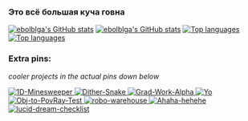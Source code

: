 ### Это всё большая куча говна
[![ebolblga's GitHub stats](https://github-readme-stats.vercel.app/api?username=ebolblga&show_icons=true&theme=github_dark&hide_border=true&disable_animations=true?count_private=true#gh-dark-mode-only)](https://github.com/anuraghazra/github-readme-stats#gh-dark-mode-only)
[![ebolblga's GitHub stats](https://github-readme-stats.vercel.app/api?username=ebolblga&show_icons=true&theme=github_light&hide_border=true&disable_animations=true?count_private=true#gh-light-mode-only)](https://github.com/anuraghazra/github-readme-stats#gh-light-mode-only)
[![Top languages](https://github-readme-stats.vercel.app/api/top-langs/?username=ebolblga&layout=compact&show_icons=true&theme=github_dark&hide_border=true&disable_animations=true?count_private=true&langs_count=16#gh-dark-mode-only)](https://github.com/anuraghazra/github-readme-stats#gh-dark-mode-only)
[![Top languages](https://github-readme-stats.vercel.app/api/top-langs/?username=ebolblga&layout=compact&show_icons=true&theme=github_light&hide_border=true&disable_animations=true?count_private=true&langs_count=16#gh-light-mode-only)](https://github.com/anuraghazra/github-readme-stats#gh-light-mode-only)
### Extra pins:
*cooler projects in the actual pins down below*  
<!-- 1D-Minesweeper -->
<a href="https://github.com/ebolblga/1D-Minesweeper">
  <picture>
    <source media="(prefers-color-scheme: dark)"
      srcset="https://github-readme-stats.vercel.app/api/pin/?username=ebolblga&repo=1D-Minesweeper&theme=github_dark&hide_border=true&disable_animations=true&bg_color=00000000" />
    <img alt="1D-Minesweeper" src="https://github-readme-stats.vercel.app/api/pin/?username=ebolblga&repo=1D-Minesweeper&theme=github_light&hide_border=true&disable_animations=true&bg_color=00000000" />
  </picture>
</a>
<!-- Dither-Snake -->
<a href="https://github.com/ebolblga/Dither-Snake">
  <picture>
    <source media="(prefers-color-scheme: dark)"
      srcset="https://github-readme-stats.vercel.app/api/pin/?username=ebolblga&repo=Dither-Snake&theme=github_dark&hide_border=true&disable_animations=true&bg_color=00000000" />
    <img alt="Dither-Snake" src="https://github-readme-stats.vercel.app/api/pin/?username=ebolblga&repo=Dither-Snake&theme=github_light&hide_border=true&disable_animations=true&bg_color=00000000" />
  </picture>
</a>
<!-- Grad-Work-Alpha -->
<a href="https://github.com/ebolblga/Grad-Work-Alpha">
  <picture>
    <source media="(prefers-color-scheme: dark)"
      srcset="https://github-readme-stats.vercel.app/api/pin/?username=ebolblga&repo=Grad-Work-Alpha&theme=github_dark&hide_border=true&disable_animations=true&bg_color=00000000" />
    <img alt="Grad-Work-Alpha" src="https://github-readme-stats.vercel.app/api/pin/?username=ebolblga&repo=Grad-Work-Alpha&theme=github_light&hide_border=true&disable_animations=true&bg_color=00000000" />
  </picture>
</a>
<!-- Yo -->
<a href="https://github.com/ebolblga/Yo">
  <picture>
    <source media="(prefers-color-scheme: dark)"
      srcset="https://github-readme-stats.vercel.app/api/pin/?username=ebolblga&repo=Yo&theme=github_dark&hide_border=true&disable_animations=true&bg_color=00000000" />
    <img alt="Yo" src="https://github-readme-stats.vercel.app/api/pin/?username=ebolblga&repo=Yo&theme=github_light&hide_border=true&disable_animations=true&bg_color=00000000" />
  </picture>
</a>
<!-- Obj-to-PovRay-Test -->
<a href="https://github.com/ebolblga/Obj-to-PovRay-Test">
  <picture>
    <source media="(prefers-color-scheme: dark)"
      srcset="https://github-readme-stats.vercel.app/api/pin/?username=ebolblga&repo=Obj-to-PovRay-Test&theme=github_dark&hide_border=true&disable_animations=true&bg_color=00000000" />
    <img alt="Obj-to-PovRay-Test" src="https://github-readme-stats.vercel.app/api/pin/?username=ebolblga&repo=Obj-to-PovRay-Test&theme=github_light&hide_border=true&disable_animations=true&bg_color=00000000" />
  </picture>
</a>
<!-- robo-warehouse -->
<a href="https://github.com/ebolblga/robo-warehouse">
  <picture>
    <source media="(prefers-color-scheme: dark)"
      srcset="https://github-readme-stats.vercel.app/api/pin/?username=ebolblga&repo=robo-warehouse&theme=github_dark&hide_border=true&disable_animations=true&bg_color=00000000" />
    <img alt="robo-warehouse" src="https://github-readme-stats.vercel.app/api/pin/?username=ebolblga&repo=robo-warehouse&theme=github_light&hide_border=true&disable_animations=true&bg_color=00000000" />
  </picture>
</a>
<!-- Ahaha-hehehe -->
<a href="https://github.com/ebolblga/Ahaha-hehehe">
  <picture>
    <source media="(prefers-color-scheme: dark)"
      srcset="https://github-readme-stats.vercel.app/api/pin/?username=ebolblga&repo=Ahaha-hehehe&theme=github_dark&hide_border=true&disable_animations=true&bg_color=00000000" />
    <img alt="Ahaha-hehehe" src="https://github-readme-stats.vercel.app/api/pin/?username=ebolblga&repo=Ahaha-hehehe&theme=github_light&hide_border=true&disable_animations=true&bg_color=00000000" />
  </picture>
</a>
<!-- lucid-dream-checklist -->
<a href="https://github.com/ebolblga/lucid-dream-checklist">
  <picture>
    <source media="(prefers-color-scheme: dark)"
      srcset="https://github-readme-stats.vercel.app/api/pin/?username=ebolblga&repo=lucid-dream-checklist&theme=github_dark&hide_border=true&disable_animations=true&bg_color=00000000" />
    <img alt="lucid-dream-checklist" src="https://github-readme-stats.vercel.app/api/pin/?username=ebolblga&repo=lucid-dream-checklist&theme=github_light&hide_border=true&disable_animations=true&bg_color=00000000" />
  </picture>
</a>
